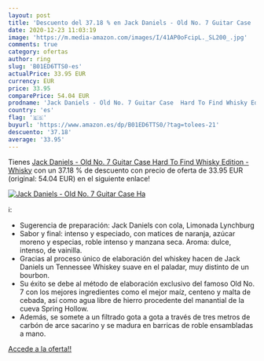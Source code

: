 ```yaml
---
layout: post
title: 'Descuento del 37.18 % en Jack Daniels - Old No. 7 Guitar Case  Ha'
date: 2020-12-23 11:03:19
image: 'https://m.media-amazon.com/images/I/41AP0oFcipL._SL200_.jpg'
comments: true
category: ofertas
author: ring
slug: 'B01ED6TTS0-es'
actualPrice: 33.95 EUR
currency: EUR
price: 33.95
comparePrice: 54.04 EUR
prodname: 'Jack Daniels - Old No. 7 Guitar Case  Hard To Find Whisky Edition  - Whisky'
country: 'es'
flag: '🇪🇸'
buyurl: 'https://www.amazon.es/dp/B01ED6TTS0/?tag=tolees-21'
descuento: '37.18'
average: '33.95'
---
```


Tienes [Jack Daniels - Old No. 7 Guitar Case  Hard To Find Whisky Edition  - Whisky](https://www.amazon.es/dp/B01ED6TTS0/?tag=tolees-21) con un 37.18 % de descuento con precio de oferta de 33.95 EUR (original: 54.04 EUR) en el siguiente enlace!

[![Jack Daniels - Old No. 7 Guitar Case  Ha](https://m.media-amazon.com/images/I/41AP0oFcipL._SL200_.jpg)](https://www.amazon.es/dp/B01ED6TTS0/?tag=tolees-21)

ℹ️:

- Sugerencia de preparación: Jack Daniels con cola, Limonada Lynchburg
- Sabor y final: intenso y especiado, con matices de naranja, azúcar moreno y especias, roble intenso y manzana seca. Aroma: dulce, intenso, de vainilla.
- Gracias al proceso único de elaboración del whiskey hacen de Jack Daniels un Tennessee Whiskey suave en el paladar, muy distinto de un bourbon.
- Su éxito se debe al método de elaboración exclusivo del famoso Old No. 7 con los mejores ingredientes como el mejor maíz, centeno y malta de cebada, así como agua libre de hierro procedente del manantial de la cueva Spring Hollow.
- Además, se somete a un filtrado gota a gota a través de tres metros de carbón de arce sacarino y se madura en barricas de roble ensambladas a mano.

[Accede a la oferta!!](https://www.amazon.es/dp/B01ED6TTS0/?tag=tolees-21)
